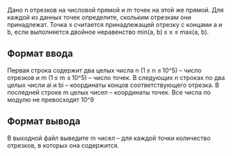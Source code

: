 Дано n отрезков на числовой прямой и m точек на этой же прямой. Для каждой из данных точек определите, скольким отрезкам они принадлежат. Точка x считается принадлежащей отрезку с концами a и b, если выполняется двойное неравенство min(a, b) ≤ x ≤ max(a, b).

## Формат ввода

Первая строка содержит два целых числа n (1 ≤ n ≤ 10^5) – число отрезков и m (1 ≤ m ≤ 10^5) – число точек. В следующих n строках по два целых числи ai и bi – координаты концов соответствующего отрезка. В последней строке m целых чисел – координаты точек. Все числа по модулю не превосходят 10^9

## Формат вывода

В выходной файл выведите m чисел – для каждой точки количество отрезков, в которых она содержится.
